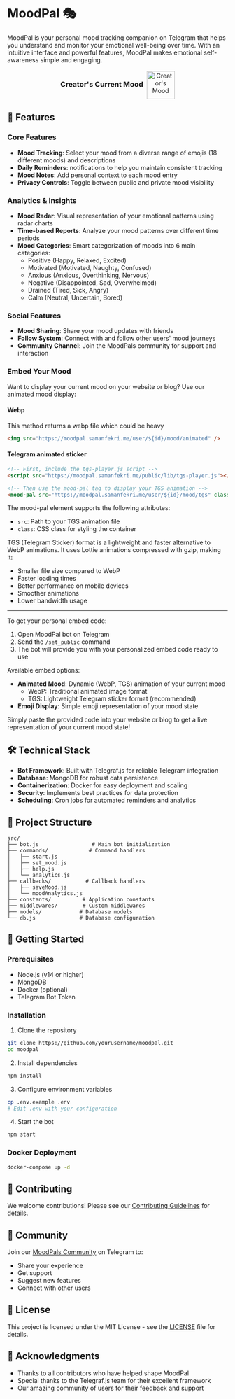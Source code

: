 # MoodPal 🎭

MoodPal is your personal mood tracking companion on Telegram that helps you understand and monitor your emotional well-being over time. With an intuitive interface and powerful features, MoodPal makes emotional self-awareness simple and engaging.

<div align="center">
<h3 style="display: inline-block">Creator's Current Mood</h3>&nbsp;&nbsp;<img src="https://moodpal.samanfekri.me/user/82768138/mood/animated" width="64" height="64" alt="Creator's Mood" style="vertical-align: middle" />
</div>

## 🌟 Features

### Core Features
- **Mood Tracking**: Select your mood from a diverse range of emojis (18 different moods) and descriptions
- **Daily Reminders**: notifications to help you maintain consistent tracking
- **Mood Notes**: Add personal context to each mood entry
- **Privacy Controls**: Toggle between public and private mood visibility

### Analytics & Insights
- **Mood Radar**: Visual representation of your emotional patterns using radar charts
- **Time-based Reports**: Analyze your mood patterns over different time periods
- **Mood Categories**: Smart categorization of moods into 6 main categories:
  - Positive (Happy, Relaxed, Excited)
  - Motivated (Motivated, Naughty, Confused)
  - Anxious (Anxious, Overthinking, Nervous)
  - Negative (Disappointed, Sad, Overwhelmed)
  - Drained (Tired, Sick, Angry)
  - Calm (Neutral, Uncertain, Bored)

### Social Features
- **Mood Sharing**: Share your mood updates with friends
- **Follow System**: Connect with and follow other users' mood journeys
- **Community Channel**: Join the MoodPals community for support and interaction

### Embed Your Mood
Want to display your current mood on your website or blog? Use our animated mood display:
#### Webp
This method returns a webp file which could be heavy
```html
<img src="https://moodpal.samanfekri.me/user/${id}/mood/animated" />
```
#### Telegram animated sticker
```html
<!-- First, include the tgs-player.js script -->
<script src="https://moodpal.samanfekri.me/public/lib/tgs-player.js"></script>

<!-- Then use the mood-pal tag to display your TGS animation -->
<mood-pal src="https://moodpal.samanfekri.me/user/${id}/mood/tgs" class="yourclasses"></mood-pal>
```

The mood-pal element supports the following attributes:
- `src`: Path to your TGS animation file
- `class`: CSS class for styling the container

TGS (Telegram Sticker) format is a lightweight and faster alternative to WebP animations. It uses Lottie animations compressed with gzip, making it:
- Smaller file size compared to WebP
- Faster loading times
- Better performance on mobile devices
- Smoother animations
- Lower bandwidth usage

---
To get your personal embed code:
1. Open MoodPal bot on Telegram
2. Send the `/set_public` command
3. The bot will provide you with your personalized embed code ready to use

Available embed options:
- **Animated Mood**: Dynamic (WebP, TGS) animation of your current mood
  - WebP: Traditional animated image format
  - TGS: Lightweight Telegram sticker format (recommended)
- **Emoji Display**: Simple emoji representation of your mood state

Simply paste the provided code into your website or blog to get a live representation of your current mood state!

## 🛠 Technical Stack
- **Bot Framework**: Built with Telegraf.js for reliable Telegram integration
- **Database**: MongoDB for robust data persistence
- **Containerization**: Docker for easy deployment and scaling
- **Security**: Implements best practices for data protection
- **Scheduling**: Cron jobs for automated reminders and analytics

## 📁 Project Structure
```
src/
├── bot.js                 # Main bot initialization
├── commands/             # Command handlers
│   ├── start.js
│   ├── set_mood.js
│   ├── help.js
│   └── analytics.js
├── callbacks/           # Callback handlers
│   ├── saveMood.js
│   └── moodAnalytics.js
├── constants/          # Application constants
├── middlewares/        # Custom middlewares
├── models/            # Database models
└── db.js              # Database configuration
```

## 🚀 Getting Started

### Prerequisites
- Node.js (v14 or higher)
- MongoDB
- Docker (optional)
- Telegram Bot Token

### Installation
1. Clone the repository
```bash
git clone https://github.com/yourusername/moodpal.git
cd moodpal
```

2. Install dependencies
```bash
npm install
```

3. Configure environment variables
```bash
cp .env.example .env
# Edit .env with your configuration
```

4. Start the bot
```bash
npm start
```

### Docker Deployment
```bash
docker-compose up -d
```

## 🤝 Contributing
We welcome contributions! Please see our [Contributing Guidelines](CONTRIBUTING.md) for details.

## 📱 Community
Join our [MoodPals Community](https://t.me/MoodPals) on Telegram to:
- Share your experience
- Get support
- Suggest new features
- Connect with other users

## 📄 License
This project is licensed under the MIT License - see the [LICENSE](LICENSE) file for details.

## 🙏 Acknowledgments
- Thanks to all contributors who have helped shape MoodPal
- Special thanks to the Telegraf.js team for their excellent framework
- Our amazing community of users for their feedback and support
